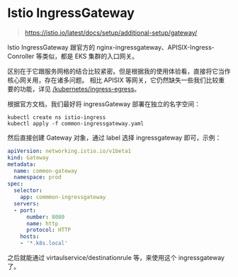 # Istio IngressGateway

>https://istio.io/latest/docs/setup/additional-setup/gateway/

Istio IngressGateway 跟官方的 nginx-ingressgateway、APISIX-Ingress-Conroller 等类似，都是 EKS 集群的入口网关。

区别在于它跟服务网格的结合比较紧密。但是根据我的使用体验看，直接将它当作核心网关用，存在诸多问题。
相比 APISIX 等网关，它仍然缺失一些我们比较重要的功能，详见 [/kubernetes/ingress-egress](/kubernetes/ingress-egress/README.md)。

根据官方文档，我们最好将 ingressGateway 部署在独立的名字空间：

```shell
kubectl create ns istio-ingress
kubectl apply -f common-ingressgateway.yaml
```

然后直接创建 Gateway 对象，通过 label 选择 ingressgateway 即可，示例：

```yaml
apiVersion: networking.istio.io/v1beta1
kind: Gateway
metadata:
  name: common-gateway
  namespace: prod
spec:
  selector:
    app: commmon-ingressgateway
  servers:
  - port:
      number: 8080
      name: http
      protocol: HTTP
    hosts:
    - '*.k8s.local'
```

之后就能通过 virtaulservice/destinationrule 等，来使用这个 ingressgateway 了。
